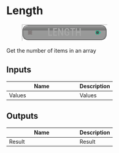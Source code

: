 # Length

<div align="left" data-full-width="false">

<figure><img src="../../../api/Array/Length.png" alt=""><figcaption></figcaption></figure>

</div>

Get the number of items in an array

## Inputs

<table><thead><tr><th width="170">Name</th><th>Description</th></tr></thead><tbody><tr><td>Values</td><td>Values</td></tr></tbody></table>

## Outputs

<table><thead><tr><th width="170">Name</th><th>Description</th></tr></thead><tbody><tr><td>Result</td><td>Result</td></tr></tbody></table>
